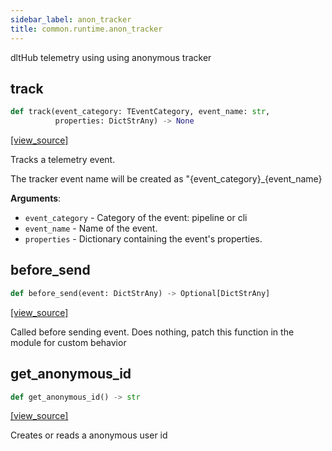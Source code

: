 ```yaml
---
sidebar_label: anon_tracker
title: common.runtime.anon_tracker
---
```


dltHub telemetry using using anonymous tracker

## track

```python
def track(event_category: TEventCategory, event_name: str,
          properties: DictStrAny) -> None
```

[[view_source]](https://github.com/dlt-hub/dlt/blob/f0690715274590fc4cacf1165e3661aaa7af1c15/dlt/common/runtime/anon_tracker.py#L72)

Tracks a telemetry event.

The tracker event name will be created as "{event_category}_{event_name}

**Arguments**:

- `event_category` - Category of the event: pipeline or cli
- `event_name` - Name of the event.
- `properties` - Dictionary containing the event's properties.

## before\_send

```python
def before_send(event: DictStrAny) -> Optional[DictStrAny]
```

[[view_source]](https://github.com/dlt-hub/dlt/blob/f0690715274590fc4cacf1165e3661aaa7af1c15/dlt/common/runtime/anon_tracker.py#L94)

Called before sending event. Does nothing, patch this function in the module for custom behavior

## get\_anonymous\_id

```python
def get_anonymous_id() -> str
```

[[view_source]](https://github.com/dlt-hub/dlt/blob/f0690715274590fc4cacf1165e3661aaa7af1c15/dlt/common/runtime/anon_tracker.py#L114)

Creates or reads a anonymous user id

